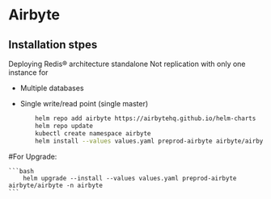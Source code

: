 # Airbyte 

 
 ## Installation stpes

 Deploying Redis® architecture standalone Not replication with only one instance for 
 - Multiple databases 
 - Single write/read point (single master)

    ```bash
        helm repo add airbyte https://airbytehq.github.io/helm-charts
        helm repo update
        kubectl create namespace airbyte
        helm install --values values.yaml preprod-airbyte airbyte/airbyte -n airbyte
    ```

#For Upgrade:

    ```bash
        helm upgrade --install --values values.yaml preprod-airbyte airbyte/airbyte -n airbyte
    ```
